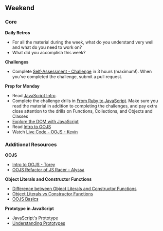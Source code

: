 ## Weekend

### Core

**Daily Retros**

- For all the material during the week, what do you understand very well and what do you need to work on?
- What did you accomplish this week?

**Challenges**

- Complete [Self-Assessment - Challenge](../../../../crud-and-rest-checkpoint-challenge) in 3 hours
(maximum!). When you've completed the challenge, submit a pull request.

**Prep for Monday**

- Read [JavaScript Intro](../readings/javascript-intro.md).
- Complete the challenge drills in [From Ruby to JavaScript](../../../../javascript-from-ruby-challenge). Make sure you read the material in addition to completing the challenges, and pay extra close attention to the drills on Functions, Collections, and Objects and Classes
- [Explore the DOM with JavaScript](../../../../the-dom-challenge)
- Read [Intro to OOJS](../resources/alycit_e6f5f20ced9b42a64f5a.md)
- Watch [Live Code - OOJS - Kevin](https://talks.devbootcamp.com/oojs-zoo-example)

### Additional Resources

**OOJS**

- [Intro to OOJS - Torey](https://talks.devbootcamp.com/oojs-for-coyotes)
- [OOJS Refactor of JS Racer - Alyssa](https://talks.devbootcamp.com/mvc-oojs-racer-live-code)

**Object Literals and Constructor Functions**

- [Difference between Object Literals and Constructor Functions](http://blog.kevinchisholm.com/javascript/difference-between-object-literal-and-instance-object/)
- [Object Literals vs Constructor Functions](http://stackoverflow.com/questions/4859800/should-i-be-using-object-literals-or-constructor-functions)
- [OOJS Basics](http://code.tutsplus.com/tutorials/the-basics-of-object-oriented-javascript--net-7670)

**Prototype in JavaScript**

- [JavaScript's Prototype](http://javascriptissexy.com/javascript-prototype-in-plain-detailed-language/)
- [Understanding Prototypes](https://javascriptweblog.wordpress.com/2010/06/07/understanding-javascript-prototypes/)



